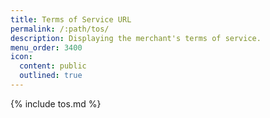 ```yaml
---
title: Terms of Service URL
permalink: /:path/tos/
description: Displaying the merchant's terms of service.
menu_order: 3400
icon:
  content: public
  outlined: true
---
```


{% include tos.md %}

